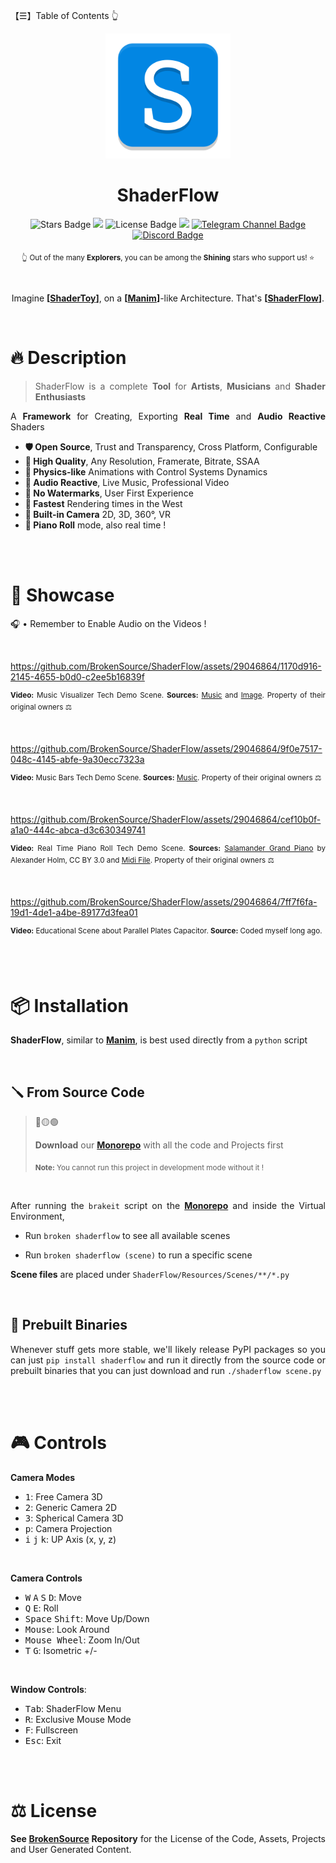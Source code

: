 【☰】Table of Contents 👆

<div align="justify">

<div align="center">
  <img src="./ShaderFlow/Resources/Images/ShaderFlow.png" width="200">

  <h1>ShaderFlow</h1>

  <img src="https://img.shields.io/github/stars/BrokenSource/ShaderFlow?style=flat" alt="Stars Badge"/>
  <img src="https://img.shields.io/endpoint?url=https%3A%2F%2Fhits.dwyl.com%2FBrokenSource%2FShaderFlow.json%3Fshow%3Dunique&label=Visitors&color=blue"/>
  <img src="https://img.shields.io/github/license/BrokenSource/ShaderFlow?color=blue" alt="License Badge"/>
  <img src="https://img.shields.io/pypi/v/shaderflow"/>
  <a href="https://t.me/brokensource">
    <img src="https://img.shields.io/badge/Telegram-Channel-blue?logo=telegram" alt="Telegram Channel Badge"/>
  </a>
  <a href="https://discord.gg/KjqvcYwRHm">
    <img src="https://img.shields.io/discord/1184696441298485370?label=Discord&color=blue" alt="Discord Badge"/>
  </a>

  <sub> 👆 Out of the many **Explorers**, you can be among the **Shining** stars who support us! ⭐️ </sub>

  <br>

  Imagine **[**[**ShaderToy**](https://www.shadertoy.com)**]**, on a **[**[**Manim**](https://github.com/3b1b/manim)**]**-like Architecture. That's **[**[**ShaderFlow**](https://github.com/BrokenSource/ShaderFlow)**]**.
</div>

<br>

# 🔥 Description

> ShaderFlow is a complete **Tool** for **Artists**, **Musicians** and **Shader Enthusiasts**

A **Framework** for Creating, Exporting **Real Time** and **Audio Reactive** Shaders

- **🛡️ Open Source**, Trust and Transparency, Cross Platform, Configurable
- **🔱 High Quality**, Any Resolution, Framerate, Bitrate, SSAA
- **🚀 Physics-like** Animations with Control Systems Dynamics
- **🎵 Audio Reactive**, Live Music, Professional Video
- **🎨 No Watermarks**, User First Experience
- **🌵 Fastest** Rendering times in the West
- **🎥 Built-in Camera** 2D, 3D, 360°, VR
- **🎹 Piano Roll** mode, also real time !


<br>
<br>

# 📸 Showcase

🎧 • Remember to Enable Audio on the Videos !

<br>

https://github.com/BrokenSource/ShaderFlow/assets/29046864/1170d916-2145-4655-b0d0-c2ee5b16839f

<sup><b>Video:</b> Music Visualizer Tech Demo Scene. <b>Sources:</b> <a href="https://www.youtube.com/watch?v=6FNHe3kf8_s">Music</a> and <a href="https://wallhaven.cc/w/pkz5r9">Image</a>. Property of their original owners ⚖️</sup>

<br>

https://github.com/BrokenSource/ShaderFlow/assets/29046864/9f0e7517-048c-4145-abfe-9a30ecc7323a

<sup><b>Video:</b> Music Bars Tech Demo Scene. <b>Sources:</b> <a href="https://www.youtube.com/watch?v=UHUZiVXdaUI">Music</a>. Property of their original owners ⚖️</sup>

<br>

https://github.com/BrokenSource/ShaderFlow/assets/29046864/cef10b0f-a1a0-444c-abca-d3c630349741

<sup><b>Video:</b> Real Time Piano Roll Tech Demo Scene. <b>Sources:</b> <a href="https://freepats.zenvoid.org/Piano/acoustic-grand-piano.html">Salamander Grand Piano</a> by Alexander Holm, CC BY 3.0 and <a href="https://bitmidi.com/rimsky-korsakov-flight-of-the-bumblebee-mid">Midi File</a>. Property of their original owners ⚖️</sup>

<br>

https://github.com/BrokenSource/ShaderFlow/assets/29046864/7ff7f6fa-19d1-4de1-a4be-89177d3fea01

<sup><b>Video:</b> Educational Scene about Parallel Plates Capacitor. <b>Source:</b> Coded myself long ago.</sup>


<br>
<br>

# 📦 Installation

**ShaderFlow**, similar to [**Manim**](https://github.com/3b1b/manim), is best used directly from a `python` script

<br>

## 🪛 From Source Code

> 🔴🟡🟢
>
> **Download** our [**Monorepo**](https://github.com/BrokenSource/BrokenSource#-running-from-the-source-code) with all the code and Projects first
>
> <sub><b>Note:</b> You cannot run this project in development mode without it !</sub>

<br>

After running the `brakeit` script on the [**Monorepo**](https://github.com/BrokenSource/BrokenSource#-running-from-the-source-code) and inside the Virtual Environment,

- Run `broken shaderflow` to see all available scenes

- Run `broken shaderflow (scene)` to run a specific scene

**Scene files** are placed under `ShaderFlow/Resources/Scenes/**/*.py`

<br>

## 🔮 Prebuilt Binaries
Whenever stuff gets more stable, we'll likely release PyPI packages so you can just `pip install shaderflow` and run it directly from the source code or prebuilt binaries that you can just download and run `./shaderflow scene.py`


<br>
<br>

# 🎮 Controls

**Camera Modes**
- <kbd>1</kbd>: Free Camera 3D
- <kbd>2</kbd>: Generic Camera 2D
- <kbd>3</kbd>: Spherical Camera 3D
- <kbd>p</kbd>: Camera Projection
- <kbd>i</kbd> <kbd>j</kbd> <kbd>k</kbd>: UP Axis (x, y, z)

<br>

**Camera Controls**
- <kbd>W</kbd> <kbd>A</kbd> <kbd>S</kbd> <kbd>D</kbd>: Move
- <kbd>Q</kbd> <kbd>E</kbd>: Roll
- <kbd>Space</kbd> <kbd>Shift</kbd>: Move Up/Down
- <kbd>Mouse</kbd>: Look Around
- <kbd>Mouse Wheel</kbd>: Zoom In/Out
- <kbd>T</kbd> <kbd>G</kbd>: Isometric +/-

<br>

**Window Controls**:
- <kbd>Tab</kbd>: ShaderFlow Menu
- <kbd>R</kbd>: Exclusive Mouse Mode
- <kbd>F</kbd>: Fullscreen
- <kbd>Esc</kbd>: Exit


<br>
<br>

# ⚖️ License

**See [BrokenSource](https://github.com/BrokenSource/BrokenSource) Repository** for the License of the Code, Assets, Projects and User Generated Content.

</div>
